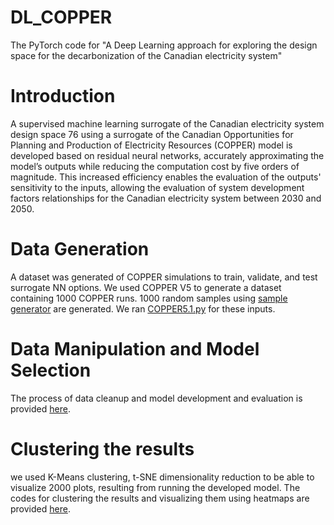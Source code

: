 # DL_COPPER
The PyTorch code for "A Deep Learning approach for exploring the design space for the decarbonization of the Canadian electricity system"
# Introduction
A supervised machine learning surrogate of the Canadian electricity system design space 76
using a surrogate of the Canadian Opportunities for Planning and Production of Electricity Resources (COPPER) model is developed based on residual neural networks, accurately approximating the model’s outputs while reducing the computation cost by five orders of magnitude. This increased efficiency enables the evaluation of the outputs' sensitivity to the inputs, allowing the evaluation of system development factors relationships for the Canadian electricity system between 2030 and 2050.
# Data Generation
A dataset was generated of COPPER simulations to train, validate, and test surrogate NN options. We used COPPER V5 to generate a dataset containing 1000 COPPER runs.
1000 random samples using [sample generator](https://github.com/ZahraJahangiri/DL_COPPER/blob/main/DataGen/input_sample_generator_v1.1.py) are generated. We ran [COPPER5.1.py](https://github.com/ZahraJahangiri/DL_COPPER/blob/main/DataGen/COPPER5.1.py) for these inputs. 
# Data Manipulation and Model Selection 
The process of data cleanup and model development and evaluation is provided [here](https://github.com/ZahraJahangiri/DL_COPPER/tree/main/DataPrep_ModelDev).
# Clustering the results 
we used K-Means clustering, t-SNE dimensionality reduction to be able to visualize 2000 plots, resulting from running the developed model. The codes for clustering the results and visualizing them using heatmaps are provided [here](https://github.com/ZahraJahangiri/DL_COPPER/tree/main/Visualization).

